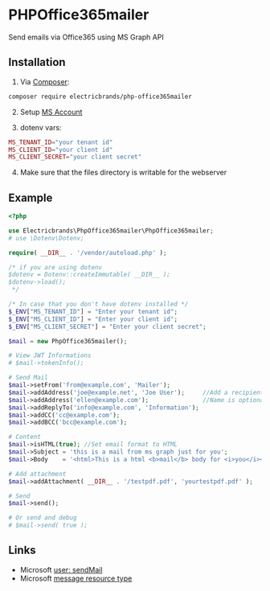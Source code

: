# PHPOffice365mailer
Send emails via Office365 using MS Graph API

## Installation
1. Via [Composer](https://getcomposer.org/):
```bash
composer require electricbrands/php-office365mailer
```

2. Setup [MS Account](https://learn.microsoft.com/en-us/exchange/client-developer/legacy-protocols/how-to-authenticate-an-imap-pop-smtp-application-by-using-oauth)

3. dotenv vars:
```php
MS_TENANT_ID="your tenant id" 
MS_CLIENT_ID="your client id" 
MS_CLIENT_SECRET="your client secret"
```

4. Make sure that the files directory is writable for the webserver

## Example 
```php
<?php 

use Electricbrands\PhpOffice365mailer\PhpOffice365mailer;
# use \Dotenv\Dotenv;

require( __DIR__ . '/vendor/autoload.php' );

/* if you are using dotenv
$dotenv = Dotenv::createImmutable( __DIR__ );
$dotenv->load();
 */

/* In case that you don't have dotenv installed */
$_ENV["MS_TENANT_ID"] = "Enter your tenant id"; 
$_ENV["MS_CLIENT_ID"] = "Enter your client id"; 
$_ENV["MS_CLIENT_SECRET"] = "Enter your client secret";

$mail = new PhpOffice365mailer();

# View JWT Informations
# $mail->tokenInfo();

# Send Mail
$mail->setFrom('from@example.com', 'Mailer');
$mail->addAddress('joe@example.net', 'Joe User');     //Add a recipient
$mail->addAddress('ellen@example.com');               //Name is optional
$mail->addReplyTo('info@example.com', 'Information');
$mail->addCC('cc@example.com');
$mail->addBCC('bcc@example.com');

# Content
$mail->isHTML(true); //Set email format to HTML
$mail->Subject = 'this is a mail from ms graph just for you';
$mail->Body    = '<html>This is a html <b>mail</b> body for <i>you</i></html>';

# Add attachment
$mail->addAttachment( __DIR__ . '/testpdf.pdf', 'yourtestpdf.pdf' );

# Send
$mail->send();

# Or send and debug
# $mail->send( true );
```

## Links 
 - Microsoft [user: sendMail](https://learn.microsoft.com/en-us/graph/api/user-sendmail?view=graph-rest-1.0&tabs=http)
 - Microsoft [message resource type](https://learn.microsoft.com/en-us/graph/api/resources/message?view=graph-rest-1.0)